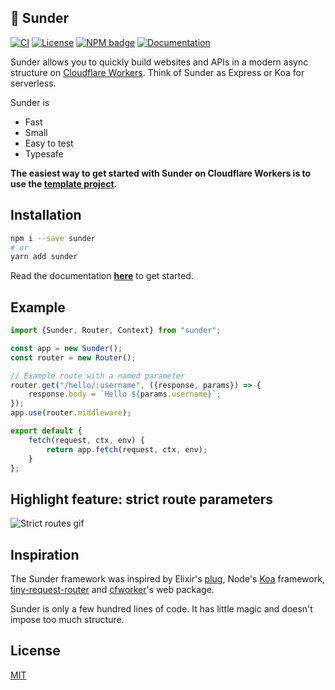 🌄 Sunder
---

[![CI](https://github.com/gzuidhof/Sunder/workflows/CI/badge.svg)](https://github.com/sunderjs/Sunder/actions)
[![License](https://img.shields.io/github/license/sunderjs/sunder)](./LICENSE)
[![NPM badge](https://img.shields.io/npm/v/sunder)](https://www.npmjs.com/package/sunder)
[![Documentation](https://img.shields.io/badge/Read%20the-documentation-1abc9c.svg)](https://sunderjs.com/docs)

Sunder allows you to quickly build websites and APIs in a modern async structure on [Cloudflare Workers](https://workers.cloudflare.com). Think of Sunder as Express or Koa for serverless. 

Sunder is
* Fast
* Small
* Easy to test
* Typesafe

**The easiest way to get started with Sunder on Cloudflare Workers is to use the [template project](https://github.com/gzuidhof/sunder-worker-template).**

## Installation
```bash
npm i --save sunder
# or
yarn add sunder
```

Read the documentation [**here**](https://sunderjs.com/docs) to get started.

## Example

```typescript
import {Sunder, Router, Context} from "sunder";

const app = new Sunder();
const router = new Router();

// Example route with a named parameter
router.get("/hello/:username", ({response, params}) => {
    response.body = `Hello ${params.username}`;
});
app.use(router.middleware);

export default {
    fetch(request, ctx, env) {
        return app.fetch(request, ctx, env);
    }
};
```

## Highlight feature: strict route parameters
![Strict routes gif](https://i.imgur.com/XeOyoxF.gif)

## Inspiration

The Sunder framework was inspired by Elixir's [plug](https://github.com/elixir-plug/plug), Node's [Koa](https://koajs.com/) framework, [tiny-request-router](https://www.npmjs.com/package/tiny-request-router) and [cfworker](https://github.com/cfworker/cfworker)'s web package.

Sunder is only a few hundred lines of code. It has little magic and doesn't impose too much structure.

## License
[MIT](./LICENSE)
